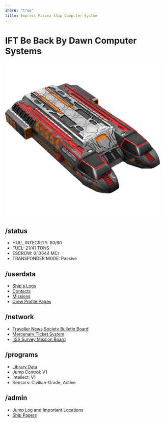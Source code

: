 ```yaml
---
share: "true"
title: Empress Marava Ship Computer System
---
```

# IFT Be Back By Dawn Computer Systems  
  
![400x400](./Attachments/BeBackByDawn.png)  
  
## /status  
* HULL INTEGRITY: 80/80  
* FUEL: 21/41 TONS  
* ESCROW: 0.13644 MCr  
* TRANSPONDER MODE: Passive  
  
## /userdata  
  
* [Ship's Logs](./ShipPapers/ShipsLogs.md)  
* [Contacts](./Contacts/index.md)  
* [Missions](./Missions.md)  
* [Crew Profile Pages](./Crew/index.md)  
  
## /network  
  
* [Traveller News Society Bulletin Board](./TNS/index.md)  
* [Mercenary Ticket System](./MercenaryTicketSystem.md)  
* [IISS Survey Mission Board](./IISSBoard.md)  
  
## /programs  
* [Library Data](./LibraryData/index.md)  
* Jump Control: V1  
* Intellect: V1  
* Sensors: Civilian-Grade, Active  
  
## /admin  
* [Jump Log and Important Locations](./JumpLog.md)  
* [Ship Papers](./ShipPapers/index.md)  
  
